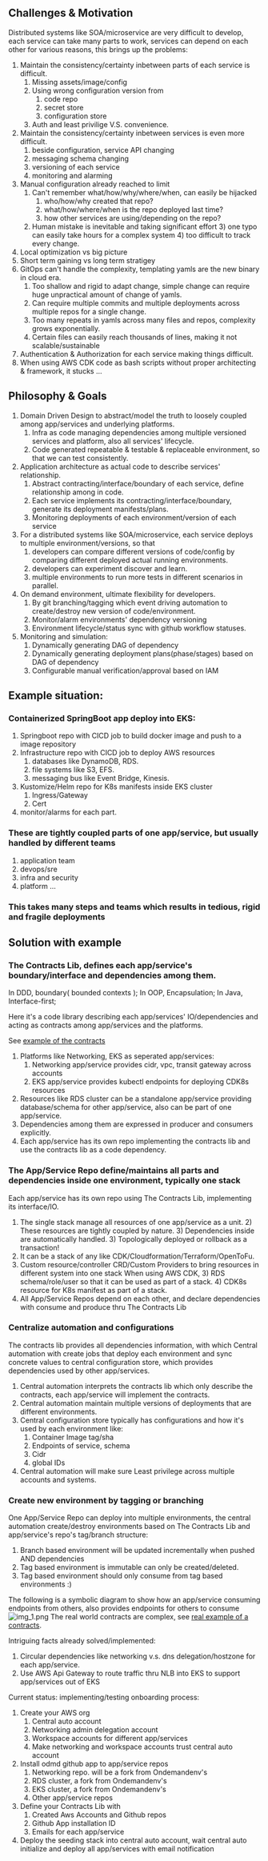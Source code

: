 ## Challenges & Motivation

Distributed systems like SOA/microservice are very difficult to develop, each service can take many parts to work,
services can depend on each other for various reasons, this brings up the problems:

1) Maintain the consistency/certainty inbetween parts of each service is difficult.
    1) Missing assets/image/config
    2) Using wrong configuration version from
        1) code repo
        2) secret store
        3) configuration store
    4) Auth and least privilige V.S. convenience.
2) Maintain the consistency/certainty inbetween services is even more difficult.
    1) beside configuration, service API changing
    2) messaging schema changing
    3) versioning of each service
    4) monitoring and alarming
3) Manual configuration already reached to limit
    1) Can't remember what/how/why/where/when, can easily be hijacked
        1) who/how/why created that repo?
        2) what/how/where/when is the repo deployed last time?
        4) how other services are using/depending on the repo?
    2) Human mistake is inevitable and taking significant effort
        3) one typo can easily take hours for a complex system
        4) too difficult to track every change.
4) Local optimization vs big picture
5) Short term gaining vs long term stratigey
6) GitOps can't handle the complexity, templating yamls are the new binary in cloud era.
    1) Too shallow and rigid to adapt change, simple change can require huge unpractical amount of change of yamls.
    2) Can require multiple commits and multiple deployments across multiple repos for a single change.
    3) Too many repeats in yamls across many files and repos, complexity grows exponentially.
    4) Certain files can easily reach thousands of lines, making it not scalable/sustainable
7) Authentication & Authorization for each service making things difficult.
8) When using AWS CDK code as bash scripts without proper architecting & framework, it stucks ...

## Philosophy & Goals

1) Domain Driven Design to abstract/model the truth to loosely coupled among app/services and underlying platforms.
    1) Infra as code managing dependencies among multiple versioned services and platform, also all services' lifecycle.
    3) Code generated repeatable & testable & replaceable environment, so that we can test consistently.
2) Application architecture as actual code to describe services' relationship.
    1) Abstract contracting/interface/boundary of each service, define relationship among in code.
    2) Each service implements its contracting/interface/boundary, generate its deployment manifests/plans.
    3) Monitoring deployments of each environment/version of each service
3) For a distributed systems like SOA/microservice, each service deploys to multiple environment/versions, so that
    1) developers can compare different versions of code/config by comparing different deployed actual running
       environments.
    2) developers can experiment discover and learn.
    3) multiple environments to run more tests in different scenarios in parallel.
4) On demand environment, ultimate flexibility for developers.
    1) By git branching/tagging which event driving automation to create/destroy new version of code/environment.
    2) Monitor/alarm environments' dependency versioning
    3) Environment lifecycle/status sync with github workflow statuses.
5) Monitoring and simulation:
    1) Dynamically generating DAG of dependency
    2) Dynamically generating deployment plans(phase/stages) based on DAG of dependency
    3) Configurable manual verification/approval based on IAM

## Example situation:

### Containerized SpringBoot app deploy into EKS:

1) Springboot repo with CICD job to build docker image and push to a image repository
2) Infrastructure repo with CICD job to deploy AWS resources
    1) databases like DynamoDB, RDS.
    2) file systems like S3, EFS.
    3) messaging bus like Event Bridge, Kinesis.
3) Kustomize/Helm repo for K8s manifests inside EKS cluster
    1) Ingress/Gateway
    2) Cert
3) monitor/alarms for each part.

### These are tightly coupled parts of one app/service, but usually handled by different teams

1) application team
2) devops/sre
3) infra and security
4) platform ...

### This takes many steps and teams which results in tedious, rigid and fragile deployments

## Solution with example

### The Contracts Lib, defines each app/service's boundary/interface and dependencies among them.

In DDD, boundary( bounded contexts );
In OOP, Encapsulation;
In Java, Interface-first;

Here it's a code library describing each app/services' IO/dependencies and acting as contracts among app/services and
the platforms.

See [example of the contracts](https://github.com/ondemandenv/odmd-build-contracts)

1) Platforms like Networking, EKS as seperated app/services:
    1) Networking app/service provides cidr, vpc, transit gateway across accounts
    2) EKS app/service provides kubectl endpoints for deploying CDK8s resources
2) Resources like RDS cluster can be a standalone app/service providing database/schema for other app/service, also can
   be part of one app/service.
3) Dependencies among them are expressed in producer and consumers explicitly.
4) Each app/service has its own repo implementing the contracts lib and use the contracts lib as a code dependency.

### The App/Service Repo define/maintains all parts and dependencies inside one environment, typically one stack

Each app/service has its own repo using The Contracts Lib, implementing its interface/IO.

1) The single stack manage all resources of one app/service as a unit.
    2) These resources are tightly coupled by nature.
    3) Dependencies inside are automatically handled.
    3) Topologically deployed or rollback as a transaction!
2) It can be a stack of any like CDK/Cloudformation/Terraform/OpenToFu.
3) Custom resource/controller CRD/Custom Providers to bring resources in different system into one stack
   When using AWS CDK,
    3) RDS schema/role/user so that it can be used as part of a stack.
    4) CDK8s resource for K8s manifest as part of a stack.
3) All App/Service Repos depend on each other, and declare dependencies with consume and produce thru The Contracts Lib

### Centralize automation and configurations

The contracts lib provides all dependencies information, with which Central automation with create jobs
that deploy each environment and sync concrete values to central configuration store, which provides dependencies used
by other app/services.

1) Central automation interprets the contracts lib which only describe the contracts, each app/service will implement
   the contracts.
2) Central automation maintain multiple versions of deployments that are different environments.
2) Central configuration store typically has configurations and how it's used by each environment like:
    1) Container Image tag/sha
    2) Endpoints of service, schema
    3) Cidr
    4) global IDs
2) Central automation will make sure Least privilege across multiple accounts and systems.

### Create new environment by tagging or branching

One App/Service Repo can deploy into multiple environments, the central automation create/destroy environments
based on The Contracts Lib and app/service's repo's tag/branch structure:

1) Branch based environment will be updated incrementally when pushed AND dependencies
2) Tag based environment is immutable can only be created/deleted.
3) Tag based environment should only consume from tag based environments :)

The following is a symbolic diagram to show how an app/service consuming endpoints from others, also provides endpoints
for others to consume
![img_1.png](img_1.png)
The real world contracts are complex,
see [ real example of a contracts](https://github.com/ondemandenv/odmd-build-contracts).

Intriguing facts already solved/implemented:

1) Circular dependencies like networking v.s. dns delegation/hostzone for each app/service.
2) Use AWS Api Gateway to route traffic thru NLB into EKS to support app/services out of EKS

Current status: implementing/testing onboarding process:

1) Create your AWS org
    1) Central auto account
    2) Networking admin delegation account
    3) Workspace accounts for different app/services
    4) Make networking and workspace accounts trust central auto account
2) Install odmd github app to app/service repos
    1) Networking repo. will be a fork from Ondemandenv's
    2) RDS cluster, a fork from Ondemandenv's
    3) EKS cluster, a fork from Ondemandenv's
    4) Other app/service repos
3) Define your Contracts Lib with
    1) Created Aws Accounts and Github repos
    2) Github App installation ID
    3) Emails for each app/service
4) Deploy the seeding stack into central auto account, wait central auto initialize and deploy all app/services with
   email notification